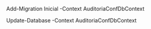 ﻿
 
Add-Migration Inicial  -Context AuditoriaConfDbContext

Update-Database -Context AuditoriaConfDbContext

